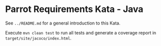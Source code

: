 # Parrot Requirements Kata - Java

See `../README.md` for a general introduction to this Kata.

Execute `mvn clean test` to run all tests and generate a coverage report in `target/site/jacoco/index.html`.
